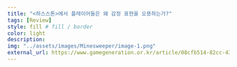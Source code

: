 ```yaml
---
title: "<하스스톤>에서 플레이어들은 왜 감정 표현을 오용하는가?"
tags: [Review]
style: fill # fill / border  
color: light
description: 
img: "../assets/images/Minesweeper/image-1.png"
external_url: https://www.gamegeneration.or.kr/article/08cfb514-82cc-4386-94c7-2e289e1ec00a
---
```


